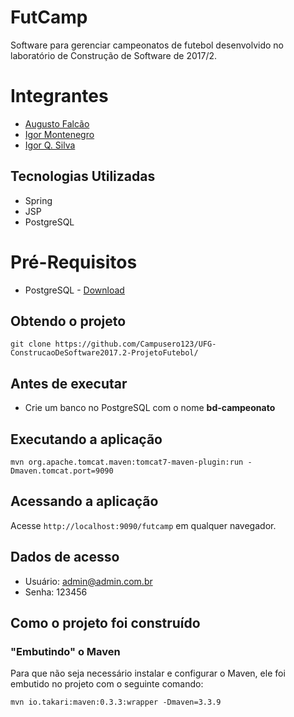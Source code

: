 # FutCamp
Software para gerenciar campeonatos de futebol desenvolvido no laboratório de Construção de Software de 2017/2.

# Integrantes

* [Augusto Falcão](https://github.com/Campusero123)
* [Igor Montenegro](https://github.com/IgorMontenegro)
* [Igor Q. Silva](https://github.com/igorqsilva)

## Tecnologias Utilizadas

* Spring
* JSP
* PostgreSQL

# Pré-Requisitos

* PostgreSQL - [Download](https://www.enterprisedb.com/downloads/postgres-postgresql-downloads#windows) 

## Obtendo o projeto

`git clone https://github.com/Campusero123/UFG-ConstrucaoDeSoftware2017.2-ProjetoFutebol/`

## Antes de executar

- Crie um banco no PostgreSQL com o nome <b>bd-campeonato</b>

## Executando a aplicação

`mvn org.apache.tomcat.maven:tomcat7-maven-plugin:run -Dmaven.tomcat.port=9090`

## Acessando a aplicação

Acesse `http://localhost:9090/futcamp` em qualquer navegador.

## Dados de acesso

- Usuário: admin@admin.com.br
- Senha: 123456

## Como o projeto foi construído

### "Embutindo" o Maven

Para que não seja necessário instalar e configurar o Maven, ele foi embutido no projeto com o seguinte comando:

`mvn io.takari:maven:0.3.3:wrapper -Dmaven=3.3.9`
